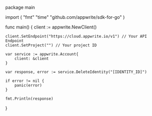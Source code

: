 package main

import (
    "fmt"
    "time"
    "github.com/appwrite/sdk-for-go"
)

func main() {
    client := appwrite.NewClient()

    client.SetEndpoint("https://cloud.appwrite.io/v1") // Your API Endpoint
    client.SetProject("") // Your project ID

    var service := appwrite.Account{
        client: &client
    }

    var response, error := service.DeleteIdentity("[IDENTITY_ID]")

    if error != nil {
        panic(error)
    }

    fmt.Println(response)
}

